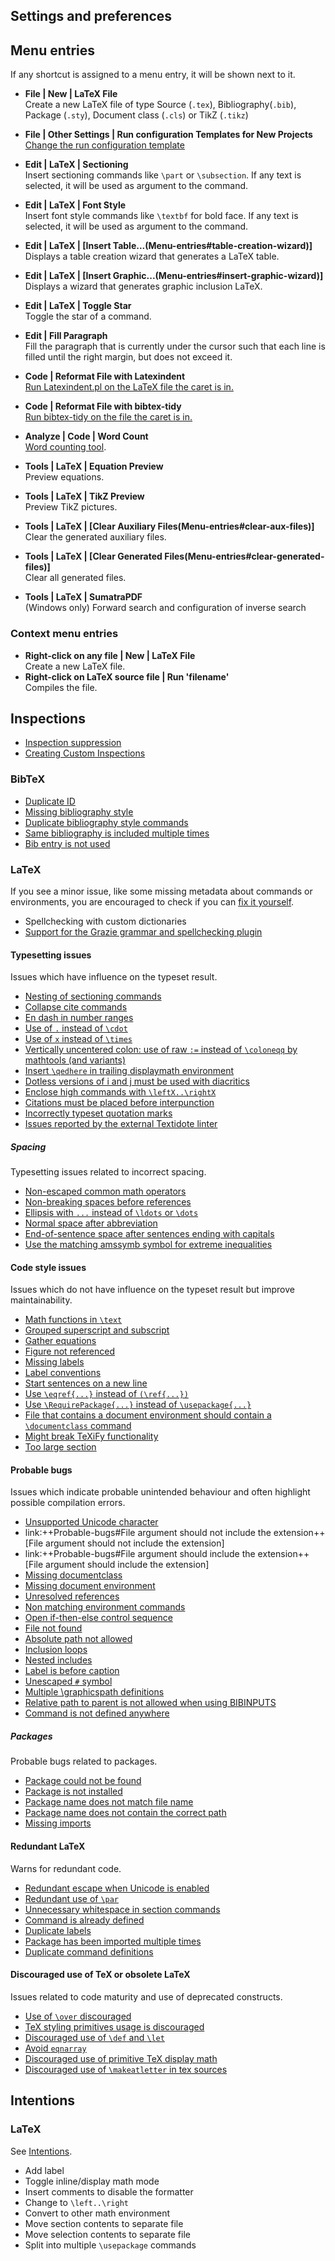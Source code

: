 ## Settings and preferences

## Menu entries

If any shortcut is assigned to a menu entry, it will be shown next to it.

* **<ui-path>File | New | LaTeX File</ui-path>**\
Create a new LaTeX file of type Source (`.tex`), Bibliography(`.bib`), Package (`.sty`), Document class (`.cls`) or TikZ (`.tikz`)
* **<ui-path>File | Other Settings | Run configuration Templates for New Projects</ui-path>**\
[Change the run configuration template](Run-configurations)
* **<ui-path>Edit | LaTeX | Sectioning</ui-path>**\
Insert sectioning commands like `\part` or `\subsection`. If any text is selected, it will be used as argument to the command.
* **<ui-path>Edit | LaTeX | Font Style</ui-path>**\
Insert font style commands like `\textbf` for bold face. If any text is selected, it will be used as argument to the command.
* **<ui-path>Edit | LaTeX | [Insert Table...</ui-path>(Menu-entries#table-creation-wizard)]**\
Displays a table creation wizard that generates a LaTeX table.
* **<ui-path>Edit | LaTeX | [Insert Graphic...</ui-path>(Menu-entries#insert-graphic-wizard)]**\
Displays a wizard that generates graphic inclusion LaTeX.

* **<ui-path>Edit | LaTeX | Toggle Star</ui-path>**\
Toggle the star of a command.
* **<ui-path>Edit | Fill Paragraph</ui-path>**\
Fill the paragraph that is currently under the cursor such that each line is filled until the right margin, but does not exceed it.
* **<ui-path>Code | Reformat File with Latexindent</ui-path>**\
[Run Latexindent.pl on the LaTeX file the caret is in.](Code-formatting#latexindent)
* **<ui-path>Code | Reformat File with bibtex-tidy</ui-path>**\
[Run bibtex-tidy on the file the caret is in.](Code-formatting#bibtex-tidy)
* **<ui-path>Analyze | Code | Word Count</ui-path>**\
[Word counting tool](Menu-entries#_word_counting_tool).
* **<ui-path>Tools | LaTeX | Equation Preview</ui-path>**\
Preview equations.
* **<ui-path>Tools | LaTeX | TikZ Preview</ui-path>**\
Preview TikZ pictures.
* **<ui-path>Tools | LaTeX | [Clear Auxiliary Files</ui-path>(Menu-entries#clear-aux-files)]**\
Clear the generated auxiliary files.
* **<ui-path>Tools | LaTeX | [Clear Generated Files</ui-path>(Menu-entries#clear-generated-files)]**\
Clear all generated files.
* **<ui-path>Tools | LaTeX | SumatraPDF</ui-path>**\
(Windows only) Forward search and configuration of inverse search

### Context menu entries

* **<ui-path>Right-click on any file | New | LaTeX File</ui-path>**\
Create a new LaTeX file.
* **<ui-path>Right-click on LaTeX source file | Run 'filename'</ui-path>**\
Compiles the file.

## Inspections

* [Inspection suppression](Inspection-suppression)
* [Creating Custom Inspections](https://www.jetbrains.com/help/idea/creating-custom-inspections.html)

### BibTeX
* [Duplicate ID](BibTeX-inspections#Duplicate-ID)
* [Missing bibliography style](BibTeX-inspections#Missing-bibliography-style)
* [Duplicate bibliography style commands](BibTeX-inspections#Duplicate-bibliography-style)
* [Same bibliography is included multiple times](BibTeX-inspections#Same-bibliography-is-included-multiple-times)
* [Bib entry is not used](BibTex-inspections#Bib-entry-is-not-used)

### LaTeX

If you see a minor issue, like some missing metadata about commands or environments, you are encouraged to check if you can [fix it yourself](Contributing-to-TeXiFy#editing-magic).

* Spellchecking with custom dictionaries
* [Support for the Grazie grammar and spellchecking plugin](Grazie)

#### Typesetting issues
Issues which have influence on the typeset result.

* [Nesting of sectioning commands](Typesetting-issues#Nesting-of-sectioning-commands)
* [Collapse cite commands](Typesetting-issues#Collapse-cite-commands)
* [En dash in number ranges](Typesetting-issues#en-dash)
* [Use of `.` instead of `\cdot`](Typesetting-issues#dot)
* [Use of `x` instead of `\times`](Typesetting-issues#times)
* [Vertically uncentered colon: use of raw `:=` instead of `\coloneqq` by mathtools (and variants)](Typesetting-issues#vertically-uncentered-colon)
* [Insert `\qedhere` in trailing displaymath environment](Typesetting-issues#qedhere)
* [Dotless versions of i and j must be used with diacritics](Typesetting-issues#dotless-i)
* [Enclose high commands with `\leftX..\rightX`](Typesetting-issues#high-commands)
* [Citations must be placed before interpunction](Typesetting-issues#citation-before-interpunction)
* [Incorrectly typeset quotation marks](Typesetting-issues#incorrect-quotes)
* [Issues reported by the external Textidote linter](Typesetting-issues#Textidote)

##### Spacing
Typesetting issues related to incorrect spacing.

* [Non-escaped common math operators](Typesetting-issues#non-escaped-common-math-operators)
* [Non-breaking spaces before references](Typesetting-issues#non-breaking-spaces-before-references)
* [Ellipsis with `...` instead of `\ldots` or `\dots`](Typesetting-issues#ellipsis)
* [Normal space after abbreviation](Typesetting-issues#normal-space-after-abbreviation)
* [End-of-sentence space after sentences ending with capitals](Typesetting-issues#end-of-sentence-space-after-capitals)
* [Use the matching amssymb symbol for extreme inequalities](Typesetting-issues#extreme-inequalities)

#### Code style issues
Issues which do not have influence on the typeset result but improve maintainability.

* [Math functions in `\text`](Code-style-issues#math-functions-in-text)
* [Grouped superscript and subscript](Code-style-issues#grouped-superscript-and-subscript)
* [Gather equations](Code-style-issues#Gather-equations)
* [Figure not referenced](Code-style-issues#Figure-not-referenced)
* [Missing labels](Code-style-issues#Missing-labels)
* [Label conventions](Code-style-issues#Label-conventions)
* [Start sentences on a new line](Code-style-issues#Start-sentences-on-a-new-line)
* [Use `\eqref{...}` instead of `(\ref{...})`](Code-style-issues#ins:eqref)
* [Use `\RequirePackage{...}` instead of `\usepackage{...}`](Code-style-issues#ins:requirepackage)
* [File that contains a document environment should contain a `\documentclass` command](Code-style-issues#ins:documentclass)
* [Might break TeXiFy functionality](Code-style-issues#Might-break-TeXiFy-functionality)
* [Too large section](Code-style-issues#too-large-section)

#### Probable bugs
Issues which indicate probable unintended behaviour and often highlight possible compilation errors.

* [Unsupported Unicode character](Probable-bugs#Unsupported-Unicode-character)
* link:++Probable-bugs#File argument should not include the extension++[File argument should not include the extension]
* link:++Probable-bugs#File argument should include the extension++[File argument should include the extension]
* [Missing documentclass](Probable-bugs#Missing-documentclass)
* [Missing document environment](Probable-bugs#Missing-document-environment)
* [Unresolved references](Probable-bugs#Unresolved-references)
* [Non matching environment commands](Probable-bugs#Non-matching-environment-commands)
* [Open if-then-else control sequence](Probable-bugs#Open-if-then-else-control-sequence)
* [File not found](Probable-bugs#File-not-found)
* [Absolute path not allowed](Probable-bugs#Absolute-path-not-allowed)
* [Inclusion loops](Probable-bugs#Inclusion-loops)
* [Nested includes](Probable-bugs#Nested-includes)
* [Label is before caption](Probable-bugs#label-is-before-caption)
* [Unescaped `#` symbol](Probable-bugs#unescaped--symbol#)
* [Multiple \graphicspath definitions](Probable-bugs#Multiple-graphicspath)
* [Relative path to parent is not allowed when using BIBINPUTS](Probable-bugs#bibinputs-relative-path)
* [Command is not defined anywhere](Probable-bugs#undefined-command)

##### Packages
Probable bugs related to packages.

* [Package could not be found](Probable-bugs#Package-could-not-be-found)
* [Package is not installed](Probable-bugs#Package-not-installed)
* [Package name does not match file name](Probable-bugs#Package-name-does-not-match-file-name)
* [Package name does not contain the correct path](Probable-bugs#Package-name-does-not-contain-the-correct-path)
* [Missing imports](Probable-bugs#Missing-imports)

#### Redundant LaTeX
Warns for redundant code.

* [Redundant escape when Unicode is enabled](Redundant-LaTeX#redundant-escape-when-unicode-is-enabled)
* [Redundant use of `\par`](Redundant-LaTeX#redundant-use-of-par)
* [Unnecessary whitespace in section commands](Redundant-LaTeX#unnecessary-whitespace-in-section-commands)
* [Command is already defined](Redundant-LaTeX)
* [Duplicate labels](Redundant-LaTeX)
* [Package has been imported multiple times](Redundant-LaTeX)
* [Duplicate command definitions](Redundant-LaTeX)

#### Discouraged use of TeX or obsolete LaTeX
Issues related to code maturity and use of deprecated constructs.

* [Use of `\over` discouraged](Code-maturity#over)
* [TeX styling primitives usage is discouraged](Code-maturity#styling-primitives)
* [Discouraged use of `\def` and `\let`](Code-maturity#def)
* [Avoid `eqnarray`](Code-maturity#ins:avoid-eqnarray)
* [Discouraged use of primitive TeX display math](Code-maturity#primitive-display-math)
* [Discouraged use of `\makeatletter` in tex sources](Code-maturity#makeatletter)

## Intentions

### LaTeX

See [Intentions](Intentions).

* Add label
* Toggle inline/display math mode
* Insert comments to disable the formatter
* Change to `\left..\right`
* Convert to other math environment
* Move section contents to separate file
* Move selection contents to separate file
* Split into multiple `\usepackage` commands
